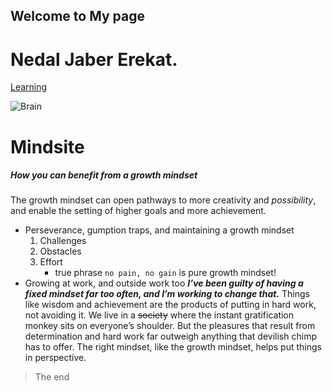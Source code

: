 ## Welcome to My page

# Nedal Jaber Erekat.
[Learning](https://nedal-erekat.github.io/learning-journal/Learning)

![Brain](https://images.squarespace-cdn.com/content/5c90ada77980b375e134dd50/1554131484822-DISPEONUSD8C6TCI7ADW/growth+mindset?content-type=image%2Fpng)
# Mindsite
##### How you can benefit from a growth mindset

The growth mindset can open pathways to more creativity and *possibility*, and enable the setting of higher goals and more achievement.

- Perseverance, gumption traps, and maintaining a growth mindset
  1. Challenges
  2. Obstacles
  3. Effort 
     - true phrase `no pain, no gain` is pure growth mindset!
- Growing at work, and outside work too
 ***I’ve been guilty of having _a fixed mindset_ far too often, and I’m working to change that.*** Things like wisdom and achievement are the products of putting in hard work, not avoiding it. We live in a ~~society~~ where the instant gratification monkey sits on everyone’s shoulder. But the pleasures that result from determination and hard work far outweigh anything that devilish chimp has to offer. The right mindset, like the growth mindset, helps put things in perspective.
 
 >The end
 
 
